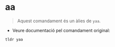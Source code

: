 # aa

> Aquest comandament és un àlies de `yaa`.

- Veure documentació pel comandament original:

`tldr yaa`
